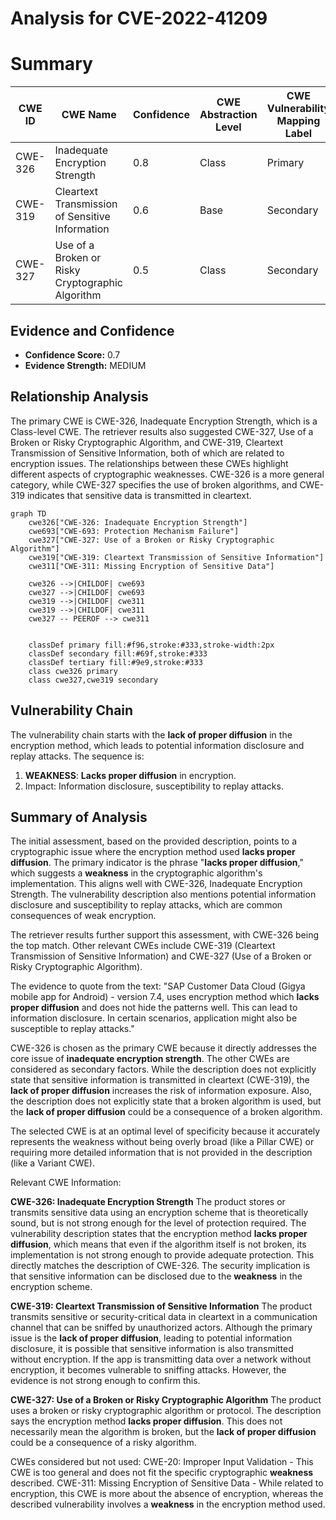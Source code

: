# Analysis for CVE-2022-41209

# Summary
| CWE ID  | CWE Name                      | Confidence | CWE Abstraction Level | CWE Vulnerability Mapping Label | CWE-Vulnerability Mapping Notes |
|---------|-------------------------------|------------|-----------------------|---------------------------------|---------------------------------|
| CWE-326 | Inadequate Encryption Strength | 0.8        | Class                 | Primary                           | Allowed-with-Review             |
| CWE-319 | Cleartext Transmission of Sensitive Information | 0.6        | Base                 | Secondary                          | Allowed             |
| CWE-327 | Use of a Broken or Risky Cryptographic Algorithm | 0.5        | Class                 | Secondary                           | Allowed-with-Review             |

## Evidence and Confidence

*   **Confidence Score:** 0.7
*   **Evidence Strength:** MEDIUM

## Relationship Analysis
The primary CWE is CWE-326, Inadequate Encryption Strength, which is a Class-level CWE. The retriever results also suggested CWE-327, Use of a Broken or Risky Cryptographic Algorithm, and CWE-319, Cleartext Transmission of Sensitive Information, both of which are related to encryption issues. The relationships between these CWEs highlight different aspects of cryptographic weaknesses. CWE-326 is a more general category, while CWE-327 specifies the use of broken algorithms, and CWE-319 indicates that sensitive data is transmitted in cleartext.

```mermaid
graph TD
    cwe326["CWE-326: Inadequate Encryption Strength"]
    cwe693["CWE-693: Protection Mechanism Failure"]
    cwe327["CWE-327: Use of a Broken or Risky Cryptographic Algorithm"]
    cwe319["CWE-319: Cleartext Transmission of Sensitive Information"]
    cwe311["CWE-311: Missing Encryption of Sensitive Data"]

    cwe326 -->|CHILDOF| cwe693
    cwe327 -->|CHILDOF| cwe693
    cwe319 -->|CHILDOF| cwe311
    cwe319 -->|CHILDOF| cwe311
    cwe327 -- PEEROF --> cwe311
    

    classDef primary fill:#f96,stroke:#333,stroke-width:2px
    classDef secondary fill:#69f,stroke:#333
    classDef tertiary fill:#9e9,stroke:#333
    class cwe326 primary
    class cwe327,cwe319 secondary
```

## Vulnerability Chain
The vulnerability chain starts with the **lack of proper diffusion** in the encryption method, which leads to potential information disclosure and replay attacks. The sequence is:
1.  **WEAKNESS**: **Lacks proper diffusion** in encryption.
2.  Impact: Information disclosure, susceptibility to replay attacks.

## Summary of Analysis
The initial assessment, based on the provided description, points to a cryptographic issue where the encryption method used **lacks proper diffusion**. The primary indicator is the phrase "**lacks proper diffusion**," which suggests a **weakness** in the cryptographic algorithm's implementation. This aligns well with CWE-326, Inadequate Encryption Strength. The vulnerability description also mentions potential information disclosure and susceptibility to replay attacks, which are common consequences of weak encryption.

The retriever results further support this assessment, with CWE-326 being the top match. Other relevant CWEs include CWE-319 (Cleartext Transmission of Sensitive Information) and CWE-327 (Use of a Broken or Risky Cryptographic Algorithm).

The evidence to quote from the text: "SAP Customer Data Cloud (Gigya mobile app for Android) - version 7.4, uses encryption method which **lacks proper diffusion** and does not hide the patterns well. This can lead to information disclosure. In certain scenarios, application might also be susceptible to replay attacks."

CWE-326 is chosen as the primary CWE because it directly addresses the core issue of **inadequate encryption strength**. The other CWEs are considered as secondary factors. While the description does not explicitly state that sensitive information is transmitted in cleartext (CWE-319), the **lack of proper diffusion** increases the risk of information exposure. Also, the description does not explicitly state that a broken algorithm is used, but the **lack of proper diffusion** could be a consequence of a broken algorithm.

The selected CWE is at an optimal level of specificity because it accurately represents the weakness without being overly broad (like a Pillar CWE) or requiring more detailed information that is not provided in the description (like a Variant CWE).

Relevant CWE Information:

**CWE-326: Inadequate Encryption Strength**
The product stores or transmits sensitive data using an encryption scheme that is theoretically sound, but is not strong enough for the level of protection required. The vulnerability description states that the encryption method **lacks proper diffusion**, which means that even if the algorithm itself is not broken, its implementation is not strong enough to provide adequate protection. This directly matches the description of CWE-326. The security implication is that sensitive information can be disclosed due to the **weakness** in the encryption scheme.

**CWE-319: Cleartext Transmission of Sensitive Information**
The product transmits sensitive or security-critical data in cleartext in a communication channel that can be sniffed by unauthorized actors. Although the primary issue is the **lack of proper diffusion**, leading to potential information disclosure, it is possible that sensitive information is also transmitted without encryption. If the app is transmitting data over a network without encryption, it becomes vulnerable to sniffing attacks. However, the evidence is not strong enough to confirm this.

**CWE-327: Use of a Broken or Risky Cryptographic Algorithm**
The product uses a broken or risky cryptographic algorithm or protocol. The description says the encryption method **lacks proper diffusion**. This does not necessarily mean the algorithm is broken, but the **lack of proper diffusion** could be a consequence of a risky algorithm.

CWEs considered but not used:
CWE-20: Improper Input Validation - This CWE is too general and does not fit the specific cryptographic **weakness** described.
CWE-311: Missing Encryption of Sensitive Data - While related to encryption, this CWE is more about the absence of encryption, whereas the described vulnerability involves a **weakness** in the encryption method used.